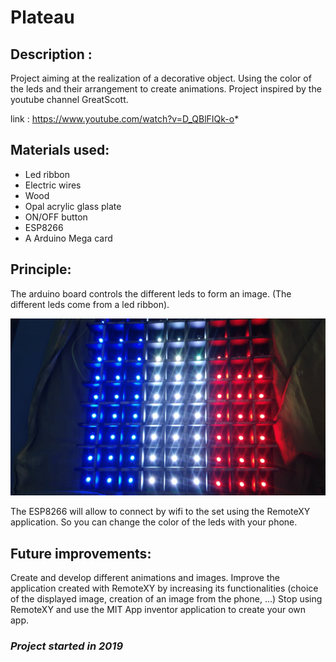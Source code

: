# Plateau

## Description :

Project aiming at the realization of a decorative object. Using the color of the leds and their arrangement to create animations.
Project inspired by the youtube channel GreatScott.

link : https://www.youtube.com/watch?v=D_QBlFIQk-o* 

## Materials used: ##

- Led ribbon
- Electric wires
- Wood
- Opal acrylic glass plate
- ON/OFF button
- ESP8266
- A Arduino Mega card

## Principle: ##

The arduino board controls the different leds to form an image. (The different leds come from a led ribbon).
<p align="center">
  <img src="Images/image.jpg">
</p>
The ESP8266 will allow to connect by wifi to the set using the RemoteXY application. So you can change the color of the leds with your phone.

## Future improvements: ##

Create and develop different animations and images.
Improve the application created with RemoteXY by increasing its functionalities (choice of the displayed image, creation of an image from the phone, ...)
Stop using RemoteXY and use the MIT App inventor application to create your own app.

### *Project started in 2019*